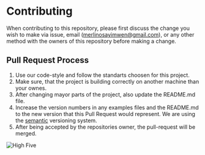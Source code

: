 # Contributing

When contributing to this repository, please first discuss the change you wish to make via issue,
email (merlinosayimwen@gmail.com), or any other method with the owners of this repository before making a change. 

## Pull Request Process

1. Use our code-style and follow the standarts choosen for this project.
2. Make sure, that the project is building correctly on another machine than your ownes.
2. After changing mayor parts of the project, also update the README.md file.
3. Increase the version numbers in any examples files and the README.md to the new version that this
   Pull Request would represent. We are using the [semantic](http://semver.org/) versioning system.
4. After being accepted by the repositories owner, the pull-request will be merged.

![High Five](https://media.giphy.com/media/5wWf7GW1AzV6pF3MaVW/giphy.gif)
